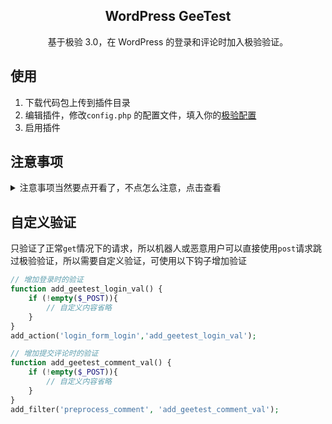 <h2 align="center">WordPress GeeTest</h2>

<p align="center">
基于极验 3.0，在 WordPress 的登录和评论时加入极验验证。
</p>

## 使用

1. 下载代码包上传到插件目录
2. 编辑插件，修改`config.php` 的配置文件，填入你的[极验配置](https://gtaccount.geetest.com/sensebot/overview/)
3. 启用插件


## 注意事项

<details>
<summary>注意事项当然要点开看了，不点怎么注意，点击查看</summary>

 1. 插件没有设置页面，默认评论和登录时需要验证
 2. `layer`和`jquery`默认引用`CDN`外链，如果失效请手动修改去掉注释
 3. 极验验证码位置`css`样式不兼容的话需要自己调
 
</details>

## 自定义验证

只验证了正常`get`情况下的请求，所以机器人或恶意用户可以直接使用`post`请求跳过极验验证，所以需要自定义验证，可使用以下钩子增加验证

```php
// 增加登录时的验证
function add_geetest_login_val() {
    if (!empty($_POST)){
        // 自定义内容省略
    }
}
add_action('login_form_login','add_geetest_login_val');

// 增加提交评论时的验证
function add_geetest_comment_val() {
	if (!empty($_POST)){
        // 自定义内容省略
    }
}
add_filter('preprocess_comment', 'add_geetest_comment_val');
```